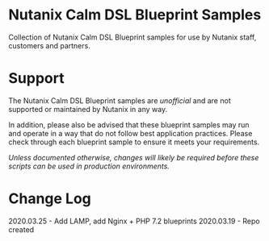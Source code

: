 # Nutanix Calm DSL Blueprint Samples

Collection of Nutanix Calm DSL Blueprint samples for use by Nutanix staff, customers and partners.

# Support

The Nutanix Calm DSL Blueprint samples are *unofficial* and are not supported or maintained by Nutanix in any way.

In addition, please also be advised that these blueprint samples may run and operate in a way that do not follow best application practices.  Please check through each blueprint sample to ensure it meets your requirements.

*Unless documented otherwise, changes will likely be required before these scripts can be used in production environments.*

# Change Log

2020.03.25 - Add LAMP, add Nginx + PHP 7.2 blueprints
2020.03.19 - Repo created

